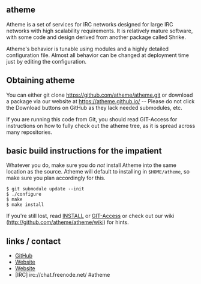 ## atheme

Atheme is a set of services for IRC networks designed for large IRC networks with high
scalability requirements.  It is relatively mature software, with some code and design
derived from another package called Shrike.

Atheme's behavior is tunable using modules and a highly detailed configuration file.
Almost all behavior can be changed at deployment time just by editing the configuration.

## Obtaining atheme
You can either git clone https://github.com/atheme/atheme.git or download a package
via our website at https://atheme.github.io/ -- Please do not click the Download buttons
on GitHub as they lack needed submodules, etc. 

If you are running this code from Git, you should read GIT-Access for instructions on
how to fully check out the atheme tree, as it is spread across many repositories.


## basic build instructions for the impatient

Whatever you do, make sure you do *not* install Atheme into the same location as the source.
Atheme will default to installing in `$HOME/atheme`, so make sure you plan accordingly for this.

    $ git submodule update --init
    $ ./configure
    $ make
    $ make install

If you're still lost, read [INSTALL](INSTALL) or [GIT-Access](GIT-Access) or check out our
wiki (http://github.com/atheme/atheme/wiki) for hints. 

## links / contact

 * [GitHub](https://github.com/atheme/atheme)  
 * [Website](http://atheme.github.io/)  
 * [Website](https://github.com/atheme/atheme/wiki)  
 * [IRC] irc://chat.freenode.net/ #atheme  
